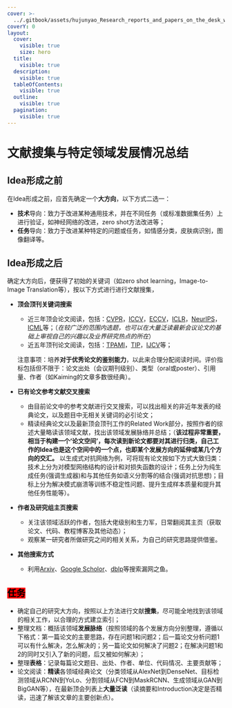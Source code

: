```yaml
---
cover: >-
  ../.gitbook/assets/hujunyao_Research_reports_and_papers_on_the_desk_watercolor_sty_4b1c4e56-8883-47eb-b54c-476544e2d679.webp
coverY: 0
layout:
  cover:
    visible: true
    size: hero
  title:
    visible: true
  description:
    visible: true
  tableOfContents:
    visible: true
  outline:
    visible: true
  pagination:
    visible: true
---
```


# 文献搜集与特定领域发展情况总结

## Idea形成之前

在Idea形成之前，应首先确定一个**大方向**，以下方式二选一：

* **技术**导向：致力于改进某种通用技术，并在不同任务（或标准数据集任务）上进行验证，如神经网络的改进，zero shot方法改进等；
* **任务**导向：致力于改进某种特定的问题或任务，如情感分类，皮肤病识别，图像翻译等。

## Idea形成之后

确定大方向后，便获得了初始的关键词（如zero shot learning，Image-to-Image Translation等），按以下方式进行进行文献搜集，

*   **顶会顶刊关键词搜索**

    * 近三年顶会论文阅读，包括：[CVPR](http://openaccess.thecvf.com/menu.py)，[ICCV](http://openaccess.thecvf.com/menu.py)，[ECCV](http://openaccess.thecvf.com/menu\_other.html)，[ICLR](https://openreview.net/group?id=ICLR.cc)，[NeurIPS](https://openreview.net/group?id=NIPS.cc)，[ICML](https://openreview.net/group?id=ICML.cc)等；（_在较广泛的范围内选题，也可以在大量泛读最新会议论文的基础上审视自己的兴趣以及业界研究热点的所在_）
    * 近五年顶刊论文阅读，包括：[TPAMI](https://ieeexplore.ieee.org/xpl/mostRecentIssue.jsp?punumber=34)，[TIP](https://ieeexplore.ieee.org/xpl/mostRecentIssue.jsp?punumber=83)，[IJCV](https://link.springer.com/journal/11263)等；

    注意事项：培养**对于优秀论文的鉴别能力**，以此来合理分配阅读时间。评价指标包括但不限于：论文出处（会议期刊级别）、类型（oral或poster）、引用量、作者（如Kaiming的文章多数很经典）。
* **已有论文参考文献交叉搜索**
  * 由目前论文中的参考文献进行交叉搜索，可以找出相关的非近年发表的经典论文，以及题目中无相关关键词的必引论文；
  * 精读经典论文以及最新顶会顶刊工作的Related Work部分，按照作者的综述大量略读该领域文献，找出该领域发展脉络并总结；（**该过程非常重要，相当于构建一个‘论文空间’，每次读到新论文都要对其进行归类，自己工作的Idea也是这个空间中的一个点，也即某个发展方向的延伸或某几个方向的交汇。** 以生成式对抗网络为例，可将现有论文按如下方式大致归类：技术上分为对模型网络结构的设计和对损失函数的设计；任务上分为纯生成任务(强调生成器)和与其他任务如语义分割等的结合(强调对抗思想)；目标上分为解决模式崩溃等训练不稳定性问题、提升生成样本质量和提升其他任务性能等）。
* **作者及研究组主页搜索**
  * 关注该领域活跃的作者，包括大佬级别和生力军，日常翻阅其主页（获取论文、代码、教程博客及其他动态）；
  * 观察某一研究者所做研究之间的相关关系，为自己的研究思路提供借鉴。
* **其他搜索方式**
  * 利用[Arxiv](https://arxiv.org/)、[Google Scholor](https://scholar.google.com.sg/)、[dblp](https://dblp.uni-trier.de/)等搜索漏网之鱼。

## <mark style="background-color:red;">**任务**</mark>

* 确定自己的研究大方向，按照以上方法进行文献**搜集**，尽可能全地找到该领域的相关工作，以合理的方式建立索引；
* 整理文档：概括该领域**发展脉络**（按照领域的各个发展方向分别整理，遵循以下格式：第一篇论文的主要思路，存在问题1和问题2；后一篇论文分析问题1可以有什么解决，怎么解决的；另一篇论文如何解决了问题2；在解决问题1和2的同时又引入了新的问题，后又被如何解决）；
* 整理**表格**：记录每篇论文题目、出处、作者、单位、代码情况、主要贡献等；
* 论文阅读：**精读**各领域经典论文（分类领域从AlexNet到DenseNet、目标检测领域从RCNN到YoLo、分割领域从FCN到MaskRCNN、生成领域从GAN到BigGAN等），在最新顶会列表上**大量泛读**（读摘要和Introduction决定是否精读，迅速了解该文章的主要创新点）。
